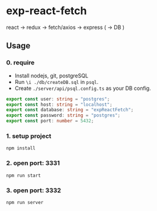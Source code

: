 # exp-react-fetch
react -> redux -> fetch/axios -> express ( -> DB )

## Usage
### 0. require
- Install nodejs, git, postgreSQL
- Run `\i ./db/createDB.sql` in `psql`.
- Create `./server/api/psql.config.ts` as your DB config.
```ts
export const user: string = "postgres";
export const host: string = "localhost";
export const database: string = "expReactFetch";
export const password: string = "postgres";
export const port: number = 5432;
```
### 1. setup project
```
npm install
```
### 2. open port: 3331
```
npm run start
```
### 3. open port: 3332
```
npm run server
```